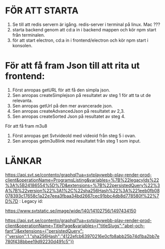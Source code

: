 # FÖR ATT STARTA
1. Se till att redis servern är igång. redis-server i terminal på linux. Mac ???
2. starta backend genom att cd:a in i backend mappen och kör npm start från terminalen.
3. för att start electron, cd:a in i frontend/electron och kör npm start i konsolen.

# För att få fram Json till att rita ut frontend:
1. Först anropas getURL för att få den simpla json.
2. Sen anropas createSimplejson på resultatet av steg 1 för att ta ut de relevanta.
3. Sen anropas getUrl på den mer avancerade json.
4. Sen anropas createAdvancedJson på resultatet av 2,3.
5. Sen anropas createSorted Json på resultatet av steg 4.

För att få fram m3u8
1. Först anropas get SvtvideoId med videoid från steg 5 i ovan.
2. Sen anropas getm3u8link med resultatet från steg 1 som input.

# LÄNKAR
https://api.svt.se/contento/graphql?ua=svtplaywebb-play-render-prod-client&operationName=ProgramsListing&variables=%7B%22legacyIds%22%3A%5B24186554%5D%7D&extensions=%7B%22persistedQuery%22%3A%7B%22version%22%3A1%2C%22sha256Hash%22%3A%221eeb0fb08078393c17658c1a22e7eea3fbaa34bd2667cec91bbc4db8d778580f%22%7D%7D
: Legacy id: 

https://www.svtstatic.se/image/wide/140/14102756/1497434150

https://api.svt.se/contento/graphql?ua=svtplaywebb-play-render-prod-client&operationName=TitlePage&variables={"titleSlugs":"abel-och-fant"}&extensions={"persistedQuery":{"version":1,"sha256Hash":"4122efcb63970216e0cfb8abb25b74d1ba2bb7e780f438bbee19d92230d491c5"}}

